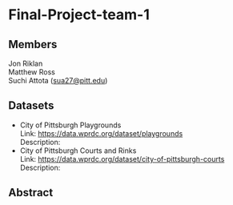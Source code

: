 # Final-Project-team-1
## Members
Jon Riklan  
Matthew Ross  
Suchi Attota (sua27@pitt.edu)
## Datasets
* City of Pittsburgh Playgrounds  
Link: https://data.wprdc.org/dataset/playgrounds  
Description:
* City of Pittsburgh Courts and Rinks  
Link: https://data.wprdc.org/dataset/city-of-pittsburgh-courts  
Description:
## Abstract
